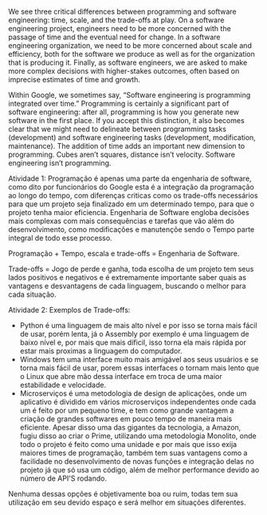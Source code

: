 ﻿We see three critical differences between programming and software engineering: time, scale, and the trade-offs at play. On a software engineering project, engineers need to be more concerned with the passage of time and the eventual need for change. In a software engineering organization, we need to be more concerned about scale and efficiency, both for the software we produce as well as for the organization that is producing it. Finally, as software engineers, we are asked to make more complex decisions with higher-stakes outcomes, often based on imprecise estimates of time and growth.


Within Google, we sometimes say, “Software engineering is programming integrated over time.” Programming is certainly a significant part of software engineering: after all, programming is how you generate new software in the first place. If you accept this distinction, it also becomes clear that we might need to delineate between programming tasks (development) and software engineering tasks (development, modification, maintenance). The addition of time adds an important new dimension to programming. Cubes aren’t squares, distance isn’t velocity. Software engineering isn’t programming.

Atividade 1:
Programação é apenas uma parte da engenharia de software, como dito por funcionários do Google esta é a integração da programação ao longo do tempo, com diferenças criticas como os trade-offs necessários para que um projeto seja finalizado em um determinado tempo, para que o projeto tenha maior eficiencia. Engenharia de Software engloba decisões mais complexas com mais consequências e tarefas que vão além do desenvolvimento, como modificações e manutençõe sendo o Tempo parte integral de todo esse processo.

Programação + Tempo, escala e trade-offs = Engenharia de Software.

Trade-offs = Jogo de perde e ganha, toda escolha de um projeto tem seus lados positivos e negativos e é extremamente importante saber quais as vantagens e desvantagens de cada linguagem, buscando o melhor para cada situação.


Atividade 2:
Exemplos de Trade-offs:
* Python é uma linguagem de mais alto nível e por isso se torna mais fácil de usar, porém lenta, já o Assembly por exemplo é uma linguagem de baixo nível e, por mais que mais díficil, isso torna ela mais rápida por estar mais proximas a linguagem do computador.
* Windows tem uma interface muito mais amigável aos seus usuários e se torna mais fácil de usar, porem essas interfaces o tornam mais lento que o Linux que abre mão dessa interface em troca de uma maior estabilidade e velocidade.
* Microserviços é uma metodologia de design de aplicações, onde um aplicativo é dividido em vários microserviços independentes onde cada um é feito por um pequeno time, e tem como grande vantagem a criação de grandes softwares em pouco tempo de maneira mais eficiente. Apesar disso uma das gigantes da tecnologia, a Amazon, fugiu disso ao criar o Prime, utilizando uma metodologia Monolito, onde todo o projeto é feito como uma unidade e por mais que isso exija maiores times de programação, também tem suas vantagens como a facilidade no desenvolvimento de novas funções e integração delas no projeto já que só usa um código, além de melhor performance devido ao número de API'S rodando.

 Nenhuma dessas opções é objetivamente boa ou ruim, todas tem sua utilização em seu devido espaço e será melhor em situações diferentes.
